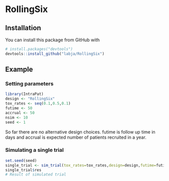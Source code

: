 # RollingSix

## Installation

You can install this package from GitHub with
``` r
# install.packages("devtools")
devtools::install_github("labja/RollingSix")
```

## Example

### Setting parameters 
``` r
library(IntraPat)
design <- "RollingSix"
tox_rates <- seq(0.1,0.5,0.1)
futime <- 50
accrual <- 50
nsim <- 10
seed <- 1
```
So far there are no alternative design choices. futime is follow up time in days and accrual is expected number of patients recruited in a year.

### Simulating a single trial
``` r
set.seed(seed)
single_trial <- sim_trial(tox_rates=tox_rates,design=design,futime=futime,accrual=accrual)
single_trial$res
# Result of simulated trial
```
